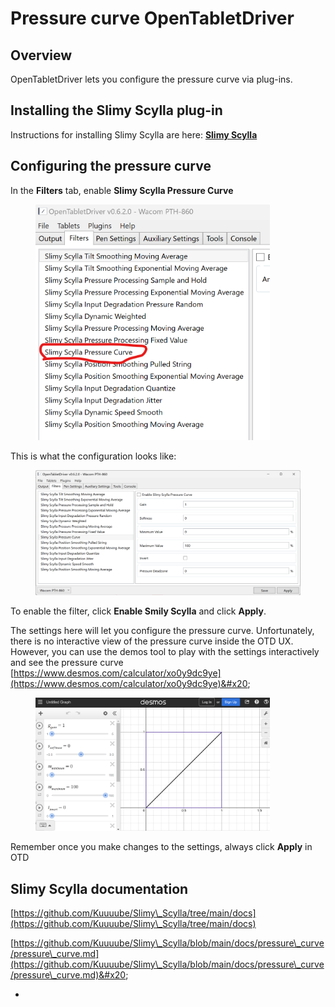 # Pressure curve OpenTabletDriver

## Overview

OpenTabletDriver lets you configure the pressure curve via plug-ins.

## Installing the Slimy Scylla plug-in

Instructions for installing Slimy Scylla are here: [**Slimy Scylla**](opentabletdriver-smoothing-1.md)&#x20;

## Configuring the pressure curve

In the **Filters** tab, enable **Slimy Scylla Pressure Curve** &#x20;

<div align="left">

<figure><img src="../../../.gitbook/assets/image (442).png" alt="" width="375"><figcaption></figcaption></figure>

</div>

This is what the configuration looks like:&#x20;

<figure><img src="../../../.gitbook/assets/image (443).png" alt=""><figcaption></figcaption></figure>

To enable the filter, click **Enable Smily Scylla** and click **Apply**.

The settings here will let you configure the pressure curve. Unfortunately, there is no interactive view of the pressure curve inside the OTD UX. However, you can use the demos tool to play with the settings interactively and see the pressure curve [https://www.desmos.com/calculator/xo0y9dc9ye](https://www.desmos.com/calculator/xo0y9dc9ye)&#x20;

<div align="left">

<figure><img src="../../../.gitbook/assets/image (444).png" alt="" width="375"><figcaption></figcaption></figure>

</div>

Remember once you make changes to the settings, always click **Apply** in OTD

## Slimy Scylla documentation

[https://github.com/Kuuuube/Slimy\_Scylla/tree/main/docs](https://github.com/Kuuuube/Slimy\_Scylla/tree/main/docs)

[https://github.com/Kuuuube/Slimy\_Scylla/blob/main/docs/pressure\_curve/pressure\_curve.md](https://github.com/Kuuuube/Slimy\_Scylla/blob/main/docs/pressure\_curve/pressure\_curve.md)&#x20;



*
